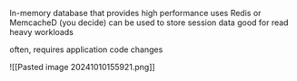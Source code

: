 In-memory database that provides high performance
uses Redis or MemcacheD  (you decide)
can be used to store session data
good for read heavy workloads

often, requires application code changes

![[Pasted image 20241010155921.png]]
